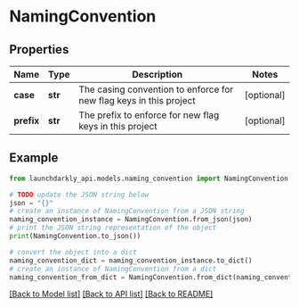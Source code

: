 # NamingConvention


## Properties

Name | Type | Description | Notes
------------ | ------------- | ------------- | -------------
**case** | **str** | The casing convention to enforce for new flag keys in this project | [optional] 
**prefix** | **str** | The prefix to enforce for new flag keys in this project | [optional] 

## Example

```python
from launchdarkly_api.models.naming_convention import NamingConvention

# TODO update the JSON string below
json = "{}"
# create an instance of NamingConvention from a JSON string
naming_convention_instance = NamingConvention.from_json(json)
# print the JSON string representation of the object
print(NamingConvention.to_json())

# convert the object into a dict
naming_convention_dict = naming_convention_instance.to_dict()
# create an instance of NamingConvention from a dict
naming_convention_from_dict = NamingConvention.from_dict(naming_convention_dict)
```
[[Back to Model list]](../README.md#documentation-for-models) [[Back to API list]](../README.md#documentation-for-api-endpoints) [[Back to README]](../README.md)


